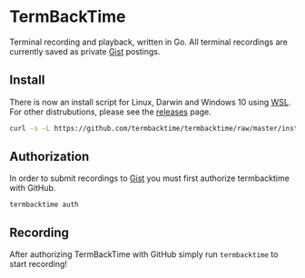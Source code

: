 # TermBackTime
Terminal recording and playback, written in Go. All terminal recordings are currently saved as private [Gist] postings.

## Install
There is now an install script for Linux, Darwin and Windows 10 using [WSL].
For other distrubutions, please see the [releases] page.

```bash
curl -s -L https://github.com/termbacktime/termbacktime/raw/master/install.sh | sudo bash
```

## Authorization
In order to submit recordings to [Gist] you must first authorize termbacktime with GitHub.
```
termbacktime auth
```

## Recording
After authorizing TermBackTime with GitHub simply run `termbacktime` to start recording!

[WSL]: https://docs.microsoft.com/en-us/windows/wsl/install-win10
[releases]: https://github.com/termbacktime/termbacktime/releases
[Gist]: https://gist.github.com/
